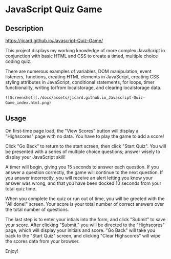 # JavaScript Quiz Game

## Description

https://jicard.github.io/Javascript-Quiz-Game/

This project displays my working knowledge of more complex JavaScript in conjunction with basic HTML and CSS to create a timed, multiple choice coding quiz. 

There are numerous examples of variables, DOM manipulation, event listeners, functions, creating HTML elements in JavaScript, creating CSS styling attributes in JavaScript, conditional statements, for loops, timer functiionality, writing to/from localstorage, and clearing localstorage data. 

    ![Screenshot](./docs/assets/jicard.github.io_Javascript-Quiz-Game_index.html.png)

## Usage

On first-time page load, the "View Scores" button will display a "Highscores" page with no data. You have to play the game to add a score!

Click "Go Back" to return to the start screen, then click "Start Quiz". You will be presented with a series of multiple choice questions; answer wisely to display your JavaScript skill! 

A timer will begin, giving you 15 seconds to answer each question. If you answer a question correctly, the game will continue to the next question. If you answer incorrectly, you will receive an alert letting you know your answer was wrong, and that you have been docked 10 seconds from your total quiz time. 

When you complete the quiz or run out of time, you will be greeted with the "All done!" screen. Your score is your total number of correct answers over the total number of questions. 

The last step is to enter your intials into the form, and click "Submit" to save your score. After clicking "Submit," you will be directed to the "Highscores" page, which will display your initials and score. "Go Back" will take you back to the "Start Quiz" screen, and clicking "Clear Highscores" will wipe the scores data from your browser. 

Enjoy!